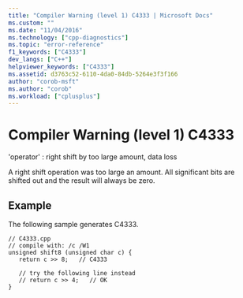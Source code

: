 ```yaml
---
title: "Compiler Warning (level 1) C4333 | Microsoft Docs"
ms.custom: ""
ms.date: "11/04/2016"
ms.technology: ["cpp-diagnostics"]
ms.topic: "error-reference"
f1_keywords: ["C4333"]
dev_langs: ["C++"]
helpviewer_keywords: ["C4333"]
ms.assetid: d3763c52-6110-4da0-84db-5264e3f3f166
author: "corob-msft"
ms.author: "corob"
ms.workload: ["cplusplus"]
---
```

# Compiler Warning (level 1) C4333
'operator' : right shift by too large amount, data loss  
  
 A right shift operation was too large an amount.  All significant bits are shifted out and the result will always be zero.  
  
## Example  
 The following sample generates C4333.  
  
```  
// C4333.cpp  
// compile with: /c /W1  
unsigned shift8 (unsigned char c) {  
   return c >> 8;   // C4333  
  
   // try the following line instead  
   // return c >> 4;   // OK  
}  
```